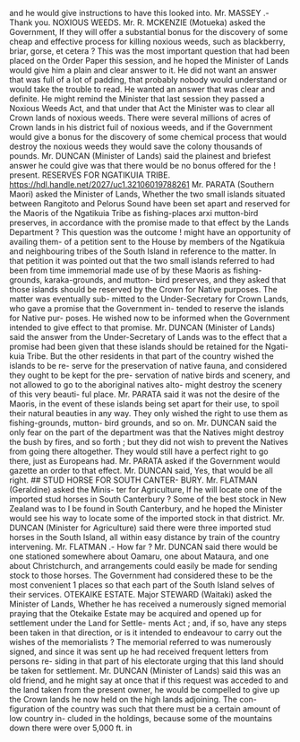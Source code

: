 and he would give instructions to have this looked into. Mr. MASSEY .- Thank you. NOXIOUS WEEDS. Mr. R. MCKENZIE (Motueka) asked the Government, If they will offer a substantial bonus for the discovery of some cheap and effective process for killing noxious weeds, such as blackberry, briar, gorse, et cetera ? This was the most important question that had been placed on the Order Paper this session, and he hoped the Minister of Lands would give him a plain and clear answer to it. He did not want an answer that was full of a lot of padding, that probably nobody would understand or would take the trouble to read. He wanted an answer that was clear and definite. He might remind the Minister that last session they passed a Noxious Weeds Act, and that under that Act the Minister was to clear all Crown lands of noxious weeds. There were several millions of acres of Crown lands in his district fuil of noxious weeds, and if the Government would give a bonus for the discovery of some chemical process that would destroy the noxious weeds they would save the colony thousands of pounds. Mr. DUNCAN (Minister of Lands) said the plainest and briefest answer he could give was that there would be no bonus offered for the ! present. RESERVES FOR NGATIKUIA TRIBE. https://hdl.handle.net/2027/uc1.32106019788261 Mr. PARATA (Southern Maori) asked the Minister of Lands, Whether the two small islands situated between Rangitoto and Pelorus Sound have been set apart and reserved for the Maoris of the Ngatikuia Tribe as fishing-places arxi mutton-bird preserves, in accordance with the promise made to that effect by the Lands Department ? This question was the outcome ! might have an opportunity of availing them- of a petition sent to the House by members of the Ngatikuia and neighbouring tribes of the South Island in reference to the matter. In that petition it was pointed out that the two small islands referred to had been from time immemorial made use of by these Maoris as fishing-grounds, karaka-grounds, and mutton- bird preserves, and they asked that those islands should be reserved by the Crown for Native purposes. The matter was eventually sub- mitted to the Under-Secretary for Crown Lands, who gave a promise that the Government in- tended to reserve the islands for Native pur- poses. He wished now to be informed when the Government intended to give effect to that promise. Mr. DUNCAN (Minister of Lands) said the answer from the Under-Secretary of Lands was to the effect that a promise had been given that these islands should be retained for the Ngati- kuia Tribe. But the other residents in that part of the country wished the islands to be re- serve for the preservation of native fauna, and considered they ought to be kept for the pre- servation of native birds and scenery, and not allowed to go to the aboriginal natives alto- might destroy the scenery of this very beauti- ful place. Mr. PARATA said it was not the desire of the Maoris, in the event of these islands being set apart for their use, to spoil their natural beauties in any way. They only wished the right to use them as fishing-grounds, mutton- bird grounds, and so on. Mr. DUNCAN said the only fear on the part of the department was that the Natives might destroy the bush by fires, and so forth ; but they did not wish to prevent the Natives from going there altogether. They would still have a perfect right to go there, just as Europeans had. Mr. PARATA asked if the Government would gazette an order to that effect. Mr. DUNCAN said, Yes, that would be all right. ## STUD HORSE FOR SOUTH CANTER- BURY. Mr. FLATMAN (Geraldine) asked the Minis- ter for Agriculture, If he will locate one of the imported stud horses in South Canterbury ? Some of the best stock in New Zealand was to I be found in South Canterbury, and he hoped the Minister would see his way to locate some of the imported stock in that district. Mr. DUNCAN (Minister for Agriculture) said there were three imported stud horses in the South Island, all within easy distance by train of the country intervening. Mr. FLATMAN .- How far ? Mr. DUNCAN said there would be one stationed somewhere about Oamaru, one about Mataura, and one about Christchurch, and arrangements could easily be made for sending stock to those horses. The Government had considered these to be the most convenient 1 places so that each part of the South Island selves of their services. OTEKAIKE ESTATE. Major STEWARD (Waitaki) asked the Minister of Lands, Whether he has received a numerously signed memorial praying that the Otekaike Estate may be acquired and opened up for settlement under the Land for Settle- ments Act ; and, if so, have any steps been taken in that direction, or is it intended to endeavour to carry out the wishes of the memorialists ? The memorial referred to was numerously signed, and since it was sent up he had received frequent letters from persons re- siding in that part of his electorate urging that this land should be taken for settlement. Mr. DUNCAN (Minister of Lands) said this was an old friend, and he might say at once that if this request was acceded to and the land taken from the present owner, he would be compelled to give up the Crown lands he now held on the high lands adjoining. The con- figuration of the country was such that there must be a certain amount of low country in- cluded in the holdings, because some of the mountains down there were over 5,000 ft. in 